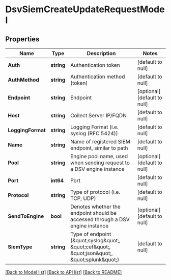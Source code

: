 # DsvSiemCreateUpdateRequestModel

## Properties
Name | Type | Description | Notes
------------ | ------------- | ------------- | -------------
**Auth** | **string** | Authentication token | [default to null]
**AuthMethod** | **string** | Authentication method (token) | [default to null]
**Endpoint** | **string** | Endpoint | [optional] [default to null]
**Host** | **string** | Collect Server IP/FQDN | [default to null]
**LoggingFormat** | **string** | Logging Format (i.e. syslog (RFC 5424)) | [default to null]
**Name** | **string** | Name of registered SIEM endpoint, similar to path | [default to null]
**Pool** | **string** | Engine pool name, used when sending request to a DSV engine instance | [optional] [default to null]
**Port** | **int64** | Port | [default to null]
**Protocol** | **string** | Type of protocol (i.e. TCP, UDP) | [default to null]
**SendToEngine** | **bool** | Denotes whether the endpoint should be accessed through a DSV engine instance | [optional] [default to null]
**SiemType** | **string** | Type of endpoint (\&quot;syslog\&quot;, \&quot;cef\&quot;, \&quot;json\&quot;, \&quot;splunk\&quot;) | [default to null]

[[Back to Model list]](../README.md#documentation-for-models) [[Back to API list]](../README.md#documentation-for-api-endpoints) [[Back to README]](../README.md)


